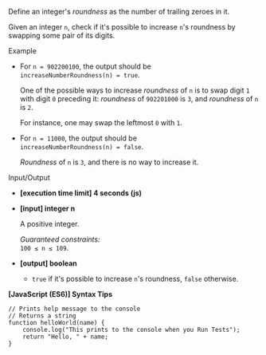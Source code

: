 Define an integer's _roundness_ as the number of trailing zeroes in it.

Given an integer `n`, check if it's possible to increase `n`'s roundness by
swapping some pair of its digits.

Example

- For `n = 902200100`, the output should be  
  `increaseNumberRoundness(n) = true`.

  One of the possible ways to increase _roundness_ of `n` is to swap digit `1`
  with digit `0` preceding it: _roundness_ of `902201000` is `3`, and
  _roundness_ of `n` is `2`.

  For instance, one may swap the leftmost `0` with `1`.

- For `n = 11000`, the output should be  
  `increaseNumberRoundness(n) = false`.

  _Roundness_ of `n` is `3`, and there is no way to increase it.

Input/Output

- **\[execution time limit\] 4 seconds (js)**

- **\[input\] integer n**

  A positive integer.

  _Guaranteed constraints:_  
  `100 ≤ n ≤ 109`.

- **\[output\] boolean**

  - `true` if it's possible to increase `n`'s roundness, `false` otherwise.

**\[JavaScript (ES6)\] Syntax Tips**

    // Prints help message to the console
    // Returns a string
    function helloWorld(name) {
        console.log("This prints to the console when you Run Tests");
        return "Hello, " + name;
    }
